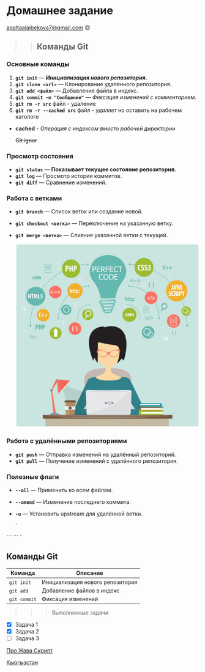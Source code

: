 # Домашнее задание

<apaltaalaibekova7@gmail.com> :blush:

>> ## Команды Git 

### Основные команды
1. **`git init`** — ___Инициализация нового репозитория.___
2.  **`git clone <url>`** — Клонирование удалённого репозитория.
3.  **`git add <файл>`** — Добавление файла в индекс.
4.  **`git commit -m "Сообщение"`** — _Фиксация изменений с комментарием._
5.  **`git rm -r src`** файл - удаление
6.  **`git rm -r --cached src`** файл - _удаляет_  но оставить на рабочем катологе

- __cached__  - _Операция с индексом вместо рабочей директории_

  ~~Git ignor~~

### Просмотр состояния
- **`git status`** — __Показывает текущее состояние репозитория.__
- **`git log`** — Просмотр истории коммитов.
- **`git diff`** — Сравнение изменений.

### Работа с ветками
- **`git branch`** — Список веток или создание новой.
- **`git checkout <ветка>`** — Переключение на указанную ветку.
- **`git merge <ветка>`** — Слияние указанной ветки с текущей.

  ![Айтишник](https://github.com/ApalTaalaibekova7/Uroki/blob/main/Depositphotos_76219907_L-1024x1024.jpg)

### Работа с удалёнными репозиториями
- **`git push`** — Отправка изменений на удалённый репозиторий.
- **`git pull`** — Получение изменений с удалённого репозитория.

### Полезные флаги
- **`--all`** — Применить ко всем файлам.
- **`--amend`** — Изменение последнего коммита.
- **`-u`** — Установить upstream для удалённой ветки.

  `<!DOCTYPE html>
<html lang="en">
<head>
    <meta charset="UTF-8">
    <meta name="viewport" content="width=device-width, initial-scale=1.0">
    <title>Git</title>
</head>
<body>
    ```
 <script src="./script.js"></script>
    ```
   
</body>
</html>`

## Команды Git
| Команда         | Описание                                |
| --------------- | -------------------------------------- |
| `git init`      | Инициализация нового репозитория       |
| `git add`       | Добавление файлов в индекс             |
| `git commit`    | Фиксация изменений                     |

  
>>> Выполненные задачи
- [x] Задача 1
- [x] Задача 2
- [ ] Задача 3

[Про Жава Скрипт](https://learn.javascript.ru/)

[Кыргызстан](https://ru.wikipedia.org/wiki/%D0%9A%D1%8B%D1%80%D0%B3%D1%8B%D0%B7%D1%81%D1%82%D0%B0%D0%BD)
